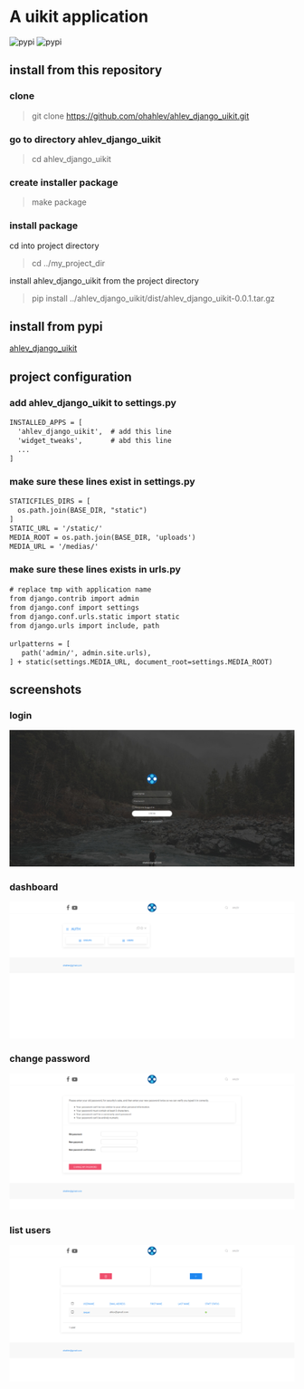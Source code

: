 # A uikit application
![pypi](https://img.shields.io/pypi/v/ahlev_django_uikit) ![pypi](https://img.shields.io/pypi/status/ahlev_django_uikit)


## install from this repository
### clone

> git clone https://github.com/ohahlev/ahlev_django_uikit.git

### go to directory ahlev_django_uikit

> cd ahlev_django_uikit

### create installer package

> make package

### install package

cd into project directory

> cd ../my_project_dir

install ahlev_django_uikit from the project directory

> pip install ../ahlev_django_uikit/dist/ahlev_django_uikit-0.0.1.tar.gz


## install from pypi
[ahlev_django_uikit](https://pypi.org/project/ahlev_django_uikit/)

## project configuration
### add ahlev_django_uikit to settings.py

    INSTALLED_APPS = [
      'ahlev_django_uikit',  # add this line
      'widget_tweaks',       # abd this line
      ...
    ]


### make sure these lines exist in settings.py

    STATICFILES_DIRS = [
      os.path.join(BASE_DIR, "static")
    ]
    STATIC_URL = '/static/'
    MEDIA_ROOT = os.path.join(BASE_DIR, 'uploads')
    MEDIA_URL = '/medias/'

### make sure these lines exists in urls.py

    # replace tmp with application name
    from django.contrib import admin
    from django.conf import settings
    from django.conf.urls.static import static
    from django.urls import include, path

    urlpatterns = [
       path('admin/', admin.site.urls),
    ] + static(settings.MEDIA_URL, document_root=settings.MEDIA_ROOT)


## screenshots
### login
![](screenshots/login.jpg)

### dashboard
![](screenshots/dashboard.png)

### change password
![](screenshots/change-password.png)

### list users
![](screenshots/list-users.png)

